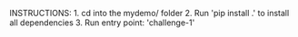 INSTRUCTIONS:
    1. cd into the mydemo/ folder
    2. Run 'pip install .' to install all dependencies
    3. Run entry point: 'challenge-1'
